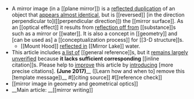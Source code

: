 - A mirror image (in a [[plane mirror]]) is a [reflected duplication]([[duplication]]) of an object that [appears almost identical]([[identical]]), but is [[reversed]] [in the direction perpendicular to]([[perpendicular direction]]) the [[mirror surface]]. As an [[optical effect]] it results from [reflection off from]([[reflection]]) [[substance]]s such as a mirror or [[water]]. It is also a concept in [[geometry]] and [can be used as] a [[conceptualization process]] for [[3-D structure]]s.
    - [[Mount Hood]] [reflected in](https://en.wikipedia.org/wiki/File:Mount_Hood_reflected_in_Mirror_Lake,_Oregon.jpg) [[Mirror Lake]] water.
- This article includes [a list of](https://en.wikipedia.org/wiki/Wikipedia:Citing_sources) [[general reference]]s, but it [remains largely unverified]([[unverified]]) because **it lacks sufficient corresponding** [[inline citation]]s. Please help to [improve](https://en.wikipedia.org/wiki/Wikipedia:WikiProject_Fact_and_Reference_Check) this article by [introducing](https://en.wikipedia.org/wiki/Wikipedia:When_to_cite) [more precise citations]. __(June 2017)____ ([Learn how and when to] remove this [template message])__ #[[citing source]] #[[reference check]]
- [[mirror image in geometry and geometrical optics]]
- __Main article: __[[mirror writing]]
